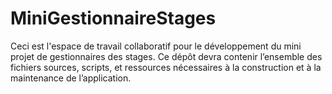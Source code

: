 # MiniGestionnaireStages
Ceci est l'espace de travail collaboratif pour le développement du mini projet de gestionnaires des stages. Ce dépôt devra contenir l’ensemble des fichiers sources, scripts, et ressources nécessaires à la construction et à la maintenance de l’application.
